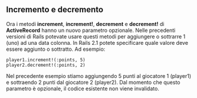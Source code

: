 ## Incremento e decremento

Ora i metodi **increment**, **increment!**, **decrement** e **decrement!** di **ActiveRecord** hanno un nuovo parametro opzionale. Nelle precedenti versioni di Rails potevate usare questi metodi per aggiungere o sottrarre 1 (uno) ad una data colonna. In Rails 2.1 potete specificare quale valore deve essere aggiunto o sottratto. Ad esempio: 

	player1.increment!(:points, 5)
	player2.decrement!(:points, 2)

Nel precedente esempio stiamo aggiungendo 5 punti al giocatore 1 (player1) e sottraendo 2 punti dal giocatore 2 (player2). Dal momento che questo parametro è opzionale, il codice esistente non viene invalidato.
